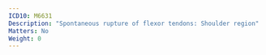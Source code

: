 ```yaml
---
ICD10: M6631
Description: "Spontaneous rupture of flexor tendons: Shoulder region"
Matters: No
Weight: 0
---
```


